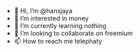 - 👋 Hi, I’m @hansjaya
- 👀 I’m interested in money
- 🌱 I’m currently learning nothing
- 💞️ I’m looking to collaborate on freemium
- 📫 How to reach me telephaty

<!---
hansjaya/hansjaya is a ✨ special ✨ repository because its `README.md` (this file) appears on your GitHub profile.
You can click the Preview link to take a look at your changes.
--->
